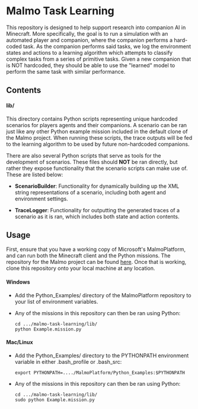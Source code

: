 # Malmo Task Learning

This repository is designed to help support research into companion AI in Minecraft. More specifically, the goal is to run a simulation with an automated player and companion, where the companion performs a hard-coded task. As the companion performs said tasks, we log the environment states and actions to a learning algorithm which attempts to classify complex tasks from a series of primitive tasks. Given a new companion that is NOT hardcoded, they should be able to use the "learned" model to perform the same task with similar performance.

## Contents

#### lib/

This directory contains Python scripts representing unique hardcoded scenarios for players agents and their companions. A scenario can be ran just like any other Python example mission included in the default clone of the Malmo project. When running these scripts, the trace outputs will be fed to the learning algorithm to be used by future non-hardcoded companions.

There are also several Python scripts that serve as tools for the development of scenarios. These files should **NOT** be ran directly, but rather they expose functionality that the scenario scripts can make use of. These are listed below:

- **ScenarioBuilder**: Functionality for dynamically building up the XML string representations of a scenario, including both agent and environment settings.

- **TraceLogger**: Functionality for outputting the generated traces of a scenario as it is ran, which includes both state and action contents.

## Usage

First, ensure that you have a working copy of Microsoft's MalmoPlatform, and can run both the Minecraft client and the Python missions. The repository for the Malmo project can be found [here](https://github.com/Microsoft/malmo). Once that is working, clone this repository onto your local machine at any location.

#### Windows

- Add the Python_Examples/ directory of the MalmoPlatform repository to your list of environment variables.

- Any of the missions in this repository can then be ran using Python:

    ```
    cd .../malmo-task-learning/lib/
    python Example.mission.py
    ```

#### Mac/Linux

- Add the Python_Examples/ directory to the PYTHONPATH environment variable in either .bash_profile or .bash_src:

    ```
    export PYTHONPATH=..../MalmoPlatform/Python_Examples:$PYTHONPATH
    ```

- Any of the missions in this repository can then be ran using Python:

    ```
    cd .../malmo-task-learning/lib/
    sudo python Example.mission.py
    ```